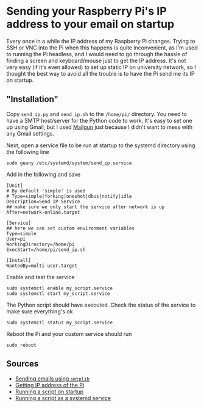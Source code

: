 # **Sending your Raspberry Pi's IP address to your email on startup**
Every once in a while the IP address of my Raspberry Pi changes. Trying to SSH or VNC into the Pi when this happens 
is quite inconvenient, as I'm used to running the Pi headless, and I would need to go through the hassle of finding a 
screen and keyboard/mouse just to get the IP address. It's not very easy (if it's even allowed) to set up static IP on 
university network, so I thought the best way to avoid all the trouble is to have the Pi send me its IP on startup.

## "Installation"
Copy `send_ip.py` and `send_ip.sh` to the `/home/pi/` directory. You need to have a SMTP host/server for the Python code to work. 
It's easy to set one up using Gmail, but I used [Mailgun](https://simpleisbetterthancomplex.com/tutorial/2017/05/27/how-to-configure-mailgun-to-send-emails-in-a-django-app.html) 
just because I didn't want to mess with any Gmail settings.

Next, open a service file to be run at startup to the systemd directory using the following line
```
sudo geany /etc/systemd/system/send_ip.service
```
Add in the following and save
```
[Unit]
# By default 'simple' is used
# Type=simple|forking|oneshot|dbus|notify|idle
Description=Send IP Service
## make sure we only start the service after network is up
After=network-online.target

[Service]
## here we can set custom environment variables
Type=simple
User=pi
WorkingDirectory=/home/pi
ExecStart=/home/pi/send_ip.sh

[Install]
WantedBy=multi-user.target
```

Enable and test the service
```
sudo systemctl enable my_script.service
sudo systemctl start my_script.service
```
The Python script should have executed. Check the status of the service to make sure everything's ok
```
sudo systemctl status my_script.service
```
Reboot the Pi and your custom service should run
```
sudo reboot
```

## Sources
* [Sending emails using `smtplib`](https://myhydropi.com/send-email-with-a-raspberry-pi-and-python)
* [Getting IP address of the Pi](https://circuitdigest.com/microcontroller-projects/display-ip-address-of-raspberry-pi)
* [Running a script on startup](https://www.dexterindustries.com/howto/run-a-program-on-your-raspberry-pi-at-startup/)
* [Running a script as a systemd service](https://unix.stackexchange.com/a/401080)
